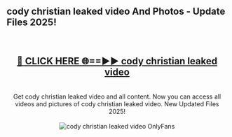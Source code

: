 <h2>cody christian leaked video And Photos - Update Files 2025!</h2>
<br>
<div align="center">
<h2><a href="https://betterlinks.top/A2PfLJ" rel="nofollow">🔴 CLICK HERE 🌐==►► cody christian leaked video</a></h2>
<br>
Get cody christian leaked video and all content. Now you can access all videos and pictures of cody christian leaked video. New Updated Files 2025!
<br>
<br>
<a href="https://betterlinks.top/A2PfLJ" rel="nofollow" data-target="animated-image.originalLink"><img src="https://i.imgur.com/dJHk4Zq.gif" alt="cody christian leaked video OnlyFans" style="max-width: 100%; display: inline-block;" data-target="animated-image.originalImage"></a>
</div>
<br>